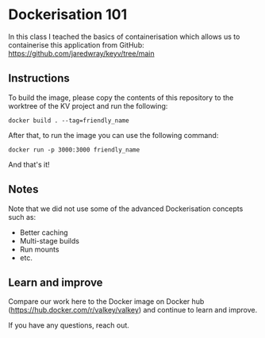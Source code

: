 # Dockerisation 101

In this class I teached the basics of containerisation which allows us to containerise this application from GitHub: https://github.com/jaredwray/keyv/tree/main

## Instructions

To build the image, please copy the contents of this repository to the worktree of the KV project and run the following:
```
docker build . --tag=friendly_name
```

After that, to run the image you can use the following command:
```
docker run -p 3000:3000 friendly_name
```

And that's it!

## Notes

Note that we did not use some of the advanced Dockerisation concepts such as:
- Better caching
- Multi-stage builds
- Run mounts
- etc.

## Learn and improve

Compare our work here to the Docker image on Docker hub (https://hub.docker.com/r/valkey/valkey) and continue to learn and improve.

If you have any questions, reach out.
